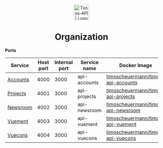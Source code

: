 <p align="center">
  <img src="https://timos.s3.eu-central-1.amazonaws.com/Timos-API++Logo.png" height="50" alt="Timos-API | Logo" />
</p>
<h1 align="center">Organization</h1>

__Ports__

| Service | Host port | Internal port | Service name | Docker Image |
|-|-|-|-|-|
| [Accounts](https://github.com/Timos-API/Accounts) | 4000 | 3000 | api-accounts | [timoscheuermann/timos-api-accounts](https://hub.docker.com/r/timoscheuermann/timos-api-accounts) |
| [Projects](https://github.com/Timos-API/Projects) | 4001 | 3000 | api-projects | [timoscheuermann/timos-api-projects](https://hub.docker.com/r/timoscheuermann/timos-api-projects) |
| [Newsroom](https://github.com/Timos-API/Newsroom) | 4002 | 3000 | api-newsroom | [timoscheuermann/timos-api-newsroom](https://hub.docker.com/r/timoscheuermann/timos-api-newsroom) |
| [Vuement](https://github.com/Timos-API/Vuement) | 4003 | 3000 | api-vuement | [timoscheuermann/timos-api-vuement](https://hub.docker.com/r/timoscheuermann/timos-api-vuement) |
| [Vuecons](https://github.com/Timos-API/Vuecons) | 4004 | 3000 | api-vuecons | [timoscheuermann/timos-api-vuecons](https://hub.docker.com/r/timoscheuermann/timos-api-vuecons) |
